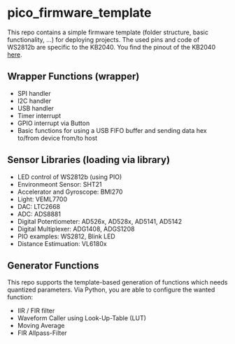# pico_firmware_template

This repo contains a simple firmware template (folder structure, basic functionality, ...) for deploying projects. The used pins and code of WS2812b are specific to the KB2040. You find the pinout of the KB2040 [here](https://learn.adafruit.com/adafruit-kb2040/pinouts).

## Wrapper Functions (wrapper)
- SPI handler
- I2C handler
- USB handler
- Timer interrupt
- GPIO interrupt via Button
- Basic functions for using a USB FIFO buffer and sending data hex to/from device from/to host

## Sensor Libraries (loading via library)
- LED control of WS2812b (using PIO)
- Environmeont Sensor: SHT21
- Accelerator and Gyroscope: BMI270
- Light: VEML7700
- DAC: LTC2668
- ADC: ADS8881
- Digital Potentiometer: AD526x, AD528x, AD5141, AD5142
- Digital Multiplexer: ADG1408, ADGS1208
- PIO examples: WS2812, Blink LED
- Distance Estimuation: VL6180x

## Generator Functions
This repo supports the template-based generation of functions which needs quantized parameters. Via Python, you are able to configure the wanted function: 
- IIR / FIR filter
- Waveform Caller using Look-Up-Table (LUT)
- Moving Average
- FIR Allpass-Filter
